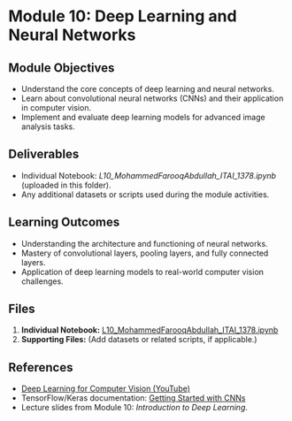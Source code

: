 # Module 10: Deep Learning and Neural Networks

## **Module Objectives**
- Understand the core concepts of deep learning and neural networks.
- Learn about convolutional neural networks (CNNs) and their application in computer vision.
- Implement and evaluate deep learning models for advanced image analysis tasks.

## **Deliverables**
- Individual Notebook: *L10_MohammedFarooqAbdullah_ITAI_1378.ipynb* (uploaded in this folder).
- Any additional datasets or scripts used during the module activities.

## **Learning Outcomes**
- Understanding the architecture and functioning of neural networks.
- Mastery of convolutional layers, pooling layers, and fully connected layers.
- Application of deep learning models to real-world computer vision challenges.

## **Files**
1. **Individual Notebook:** [L10_MohammedFarooqAbdullah_ITAI_1378.ipynb](./L10_MohammedFarooqAbdullah_ITAI_1378.ipynb)
2. **Supporting Files:** (Add datasets or related scripts, if applicable.)

## **References**
- [Deep Learning for Computer Vision (YouTube)](https://www.youtube.com/...)
- TensorFlow/Keras documentation: [Getting Started with CNNs](https://www.tensorflow.org/...)
- Lecture slides from Module 10: *Introduction to Deep Learning*.
